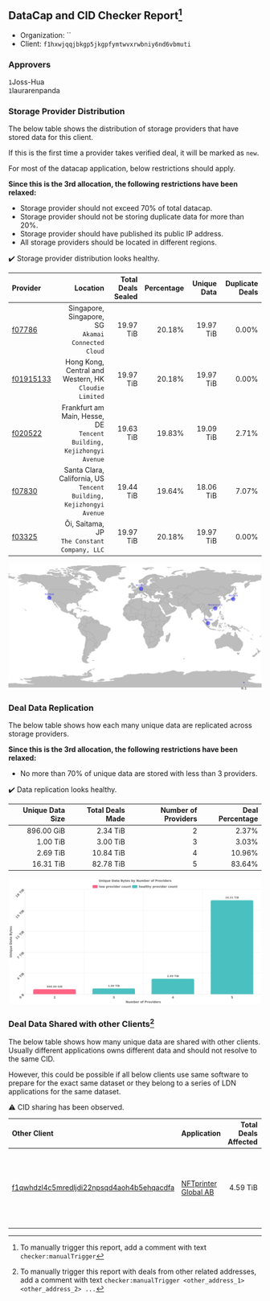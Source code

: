 ## DataCap and CID Checker Report[^1]
 - Organization: ``
 - Client: `f1hxwjqqjbkgp5jkgpfymtwvxrwbniy6nd6vbmuti`
### Approvers
`1`Joss-Hua<br/>`1`laurarenpanda

### Storage Provider Distribution
The below table shows the distribution of storage providers that have stored data for this client.

If this is the first time a provider takes verified deal, it will be marked as `new`.

For most of the datacap application, below restrictions should apply.

**Since this is the 3rd allocation, the following restrictions have been relaxed:**
 - Storage provider should not exceed 70% of total datacap.
 - Storage provider should not be storing duplicate data for more than 20%.
 - Storage provider should have published its public IP address.
 - All storage providers should be located in different regions.

✔️ Storage provider distribution looks healthy.

| Provider                                              |                                                                Location | Total Deals Sealed | Percentage | Unique Data | Duplicate Deals |
| :---------------------------------------------------- | ----------------------------------------------------------------------: | -----------------: | ---------: | ----------: | --------------: |
| [f07786](https://filfox.info/en/address/f07786)       |                   Singapore, Singapore, SG<br/>`Akamai Connected Cloud` |          19.97 TiB |     20.18% |   19.97 TiB |           0.00% |
| [f01915133](https://filfox.info/en/address/f01915133) |                Hong Kong, Central and Western, HK<br/>`Cloudie Limited` |          19.97 TiB |     20.18% |   19.97 TiB |           0.00% |
| [f020522](https://filfox.info/en/address/f020522)     | Frankfurt am Main, Hesse, DE<br/>`Tencent Building, Kejizhongyi Avenue` |          19.63 TiB |     19.83% |   19.09 TiB |           2.71% |
| [f07830](https://filfox.info/en/address/f07830)       |  Santa Clara, California, US<br/>`Tencent Building, Kejizhongyi Avenue` |          19.44 TiB |     19.64% |   18.06 TiB |           7.07% |
| [f03325](https://filfox.info/en/address/f03325)       |                         Ōi, Saitama, JP<br/>`The Constant Company, LLC` |          19.97 TiB |     20.18% |   19.97 TiB |           0.00% |

<img src="https://raw.githubusercontent.com/data-preservation-programs/filplus-checker-assets/main/filecoin-project/filecoin-plus-large-datasets/issues/1967/1690286446689.png"/>

### Deal Data Replication
The below table shows how each many unique data are replicated across storage providers.


**Since this is the 3rd allocation, the following restrictions have been relaxed:**
- No more than 70% of unique data are stored with less than 3 providers.

✔️ Data replication looks healthy.

| Unique Data Size | Total Deals Made | Number of Providers | Deal Percentage |
| ---------------: | ---------------: | ------------------: | --------------: |
|       896.00 GiB |         2.34 TiB |                   2 |           2.37% |
|         1.00 TiB |         3.00 TiB |                   3 |           3.03% |
|         2.69 TiB |        10.84 TiB |                   4 |          10.96% |
|        16.31 TiB |        82.78 TiB |                   5 |          83.64% |

<img src="https://raw.githubusercontent.com/data-preservation-programs/filplus-checker-assets/main/filecoin-project/filecoin-plus-large-datasets/issues/1967/1690286447778.png"/>

### Deal Data Shared with other Clients[^3]
The below table shows how many unique data are shared with other clients.
Usually different applications owns different data and should not resolve to the same CID.

However, this could be possible if all below clients use same software to prepare for the exact same dataset or they belong to a series of LDN applications for the same dataset.

⚠️ CID sharing has been observed.

| Other Client                                                                                                          | Application                                                                                          | Total Deals Affected | Unique CIDs | Approvers                                                                                                                                                 |
| :-------------------------------------------------------------------------------------------------------------------- | :--------------------------------------------------------------------------------------------------- | -------------------: | ----------: | :-------------------------------------------------------------------------------------------------------------------------------------------------------- |
| [f1qwhdzl4c5mredljdi22npsqd4aoh4b5ehqacdfa](https://filfox.info/en/address/f1qwhdzl4c5mredljdi22npsqd4aoh4b5ehqacdfa) | [NFTprinter Global AB](https://github.com/filecoin-project/filecoin-plus-large-datasets/issues/1251) |             4.59 TiB |          28 | `1`Alex11801<br/>`1`cryptowhizzard<br/>`1`IreneYoung<br/>`2`Joss-Hua<br/>`2`laurarenpanda<br/>`1`maxvint<br/>`1`Normalnoise<br/>`2`psh0691<br/>`1`spaceT9 |

[^1]: To manually trigger this report, add a comment with text `checker:manualTrigger`

[^2]: Deals from those addresses are combined into this report as they are specified with `checker:manualTrigger`

[^3]: To manually trigger this report with deals from other related addresses, add a comment with text `checker:manualTrigger <other_address_1> <other_address_2> ...`
